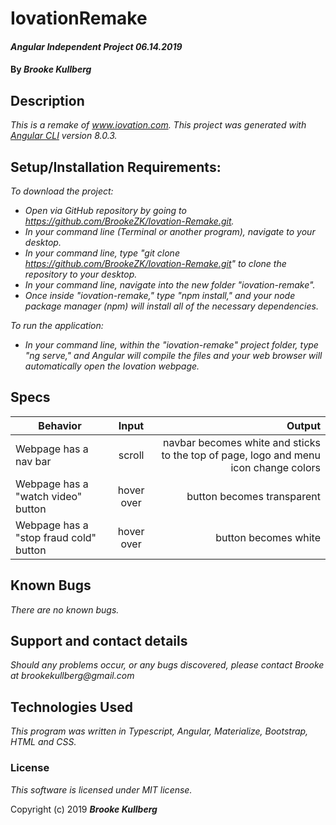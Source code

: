 # IovationRemake

#### _Angular Independent Project 06.14.2019_

#### By _Brooke Kullberg_

## Description
_This is a remake of www.iovation.com. This project was generated with [Angular CLI](https://github.com/angular/angular-cli) version 8.0.3._

## Setup/Installation Requirements:

_To download the project:_

* _Open via GitHub repository by going to <https://github.com/BrookeZK/Iovation-Remake.git>._
* _In your command line (Terminal or another program), navigate to your desktop._
* _In your command line, type "git clone https://github.com/BrookeZK/Iovation-Remake.git" to clone the repository to your desktop._
* _In your command line, navigate into the new folder "iovation-remake"._
* _Once inside "iovation-remake," type "npm install," and your node package manager (npm) will install all of the necessary dependencies._

_To run the application:_

* _In your command line, within the "iovation-remake" project folder, type "ng serve," and Angular will compile the files and your web browser will automatically open the Iovation webpage._

## Specs

| Behavior | Input | Output |
| ------------- |:-------------:| -----:|
| Webpage has a nav bar| scroll | navbar becomes white and sticks to the top of page, logo and menu icon change colors |
| Webpage has a "watch video" button| hover over | button becomes transparent |
| Webpage has a "stop fraud cold" button | hover over | button becomes white | 

## Known Bugs

_There are no known bugs._

## Support and contact details

_Should any problems occur, or any bugs discovered, please contact Brooke at brookekullberg@gmail.com_

## Technologies Used

_This program was written in Typescript, Angular, Materialize, Bootstrap, HTML and CSS._

### License

*This software is licensed under MIT license.*

Copyright (c) 2019 **_Brooke Kullberg_**